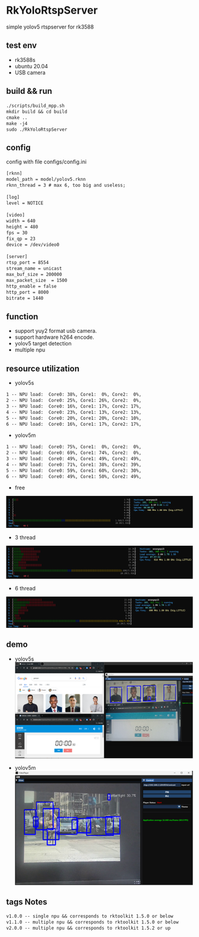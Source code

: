 # RkYoloRtspServer
simple yolov5 rtspserver for rk3588

## test env
- rk3588s
- ubuntu 20.04
- USB camera

## build && run
```
./scripts/build_mpp.sh
mkdir build && cd build
cmake ..
make -j4
sudo ./RkYoloRtspServer
```

## config
config with file configs/config.ini
```
[rknn]
model_path = model/yolov5.rknn
rknn_thread = 3 # max 6, too big and useless;

[log]
level = NOTICE

[video]
width = 640
height = 480
fps = 30
fix_qp = 23     
device = /dev/video0

[server]
rtsp_port = 8554
stream_name = unicast
max_buf_size = 200000
max_packet_size  = 1500
http_enable = false
http_port = 8000
bitrate = 1440
```

## function
- support yuy2 format usb camera.
- support hardware h264 encode.
- yolov5 target detection
- multiple npu

## resource utilization
- yolov5s

```
1 -- NPU load:  Core0: 38%, Core1:  0%, Core2:  0%,
2 -- NPU load:  Core0: 25%, Core1: 26%, Core2:  0%,
3 -- NPU load:  Core0: 16%, Core1: 17%, Core2: 17%,
4 -- NPU load:  Core0: 23%, Core1: 13%, Core2: 13%,
5 -- NPU load:  Core0: 20%, Core1: 20%, Core2: 10%,
6 -- NPU load:  Core0: 16%, Core1: 17%, Core2: 17%,
```

- yolov5m

```
1 -- NPU load:  Core0: 75%, Core1:  0%, Core2:  0%,
2 -- NPU load:  Core0: 69%, Core1: 74%, Core2:  0%,
3 -- NPU load:  Core0: 49%, Core1: 49%, Core2: 49%,
4 -- NPU load:  Core0: 71%, Core1: 38%, Core2: 39%,
5 -- NPU load:  Core0: 59%, Core1: 60%, Core2: 30%,
6 -- NPU load:  Core0: 49%, Core1: 50%, Core2: 49%,
```

- free

![](pic/free.png)

- 3 thread

![](pic/3_thread.png)

- 6 thread

![](pic/6_thread.png)

## demo

- yolov5s
![](pic/demo.png)

- yolov5m
![](pic/yolov5m.png)

## tags Notes
```
v1.0.0 -- single npu && corresponds to rktoolkit 1.5.0 or below
v1.1.0 -- multiple npu && corresponds to rktoolkit 1.5.0 or below
v2.0.0 -- multiple npu && corresponds to rktoolkit 1.5.2 or up
```
